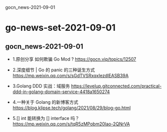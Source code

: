  gocn_news-2021-09-01
# go-news-set-2021-09-01
## gocn_news-2021-09-01
- 1.原创分享 如何欺骗 Go Mod ? https://gocn.vip/topics/12507

- 2.深度细节 | Go 的 panic 的三种诞生方式 https://mp.weixin.qq.com/s/sGdTVSRxqxIezdlEASB39A

- 3.Golang DDD 实战：域服务 https://levelup.gitconnected.com/practical-ddd-in-golang-domain-service-4418a1650274

- 4.一种关于 Golang 的新博客方式 https://blog.klipse.tech/golang/2021/08/29/blog-go.html

- 5.[] int 能转换为 [] interface 吗？ https://mp.weixin.qq.com/s/tqR5zMPobm20lao-2QNrVA


